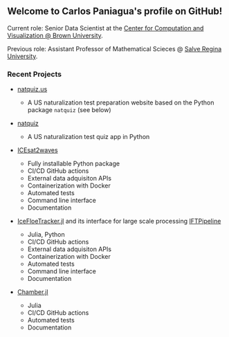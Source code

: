 ## Welcome to Carlos Paniagua's profile on GitHub!

Current role: Senior Data Scientist at the [Center for Computation and Visualization @ Brown University](https://ccv.brown.edu/about/#people).

Previous role: Assistant Professor of Mathematical Scieces @ [Salve Regina University](https://salve.edu/).

### Recent Projects
- [natquiz.us](https://natquiz.us)
  - A US naturalization test preparation website based on the Python package `natquiz` (see below)

- [natquiz](https://github.com/cpaniaguam/natquiz)
  - A US naturalization test quiz app in Python

- [ICEsat2waves](https://github.com/brown-ccv/icesat2-tracks)
  - Fully installable Python package
  - CI/CD GitHub actions
  - External data adquisiton APIs
  - Containerization with Docker
  - Automated tests
  - Command line interface
  - Documentation
    
- [IceFloeTracker.jl](https://github.com/WilhelmusLab/IceFloeTracker.jl) and its interface for large scale processing [IFTPipeline](https://github.com/WilhelmusLab/ice-floe-tracker-pipeline)
  - Julia, Python
  - CI/CD GitHub actions
  - External data adquisiton APIs
  - Containerization with Docker
  - Automated tests
  - Command line interface
  - Documentation

- [Chamber.jl](https://github.com/brown-ccv/Chamber.jl)
  - Julia
  - CI/CD GitHub actions
  - Automated tests
  - Documentation
 

